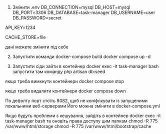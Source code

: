 1. Змінити .env
DB_CONNECTION=mysql
DB_HOST=mysql
DB_PORT=3306
DB_DATABASE=task-manager
DB_USERNAME=user
DB_PASSWORD=secret

API_KEY=1234

CACHE_STORE=file

дані можете змінити під себе

2. Запустити команди
docker-compose build
docker compose up -d

3. Запустити сіди
зайти в контейнер
docker exec -it task-manager bash
запустити там команду
php artisan db:seed

якщо треба вимкнути контейнери
docker compose stop

якщо треба видалити контейнери
docker compose down

По дефолту порт стоїть 8082, щоб не коніфлкувати із запущеними локальними веб-серверами
Його можна змінити в docker-compose.yml

Якщо будуть проблеми з кешування, зайдіть в контейнер
docker exec -it task-manager bash
та оновіть права доступу цим папкам
chmod -R 775 /var/www/html/storage
chmod -R 775 /var/www/html/bootstrap/cache